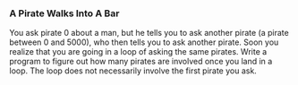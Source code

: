 ### A Pirate Walks Into A Bar

You ask pirate 0 about a man, but he tells you to ask another pirate (a pirate between 0 and 5000), who then tells you to ask another pirate. Soon you realize that you are going in a loop of asking the same pirates.
Write a program to figure out how many pirates are involved once you land in a loop. The loop does not necessarily involve the first pirate you ask.